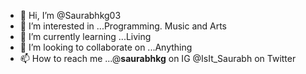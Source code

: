 - 👋 Hi, I’m @Saurabhkg03
- 👀 I’m interested in ...Programming. Music and Arts
- 🌱 I’m currently learning ...Living
- 💞️ I’m looking to collaborate on ...Anything
- 📫 How to reach me ...@__saurabhkg__ on IG
@IsIt_Saurabh on Twitter

<!---
Saurabhkg03/Saurabhkg03 is a ✨ special ✨ repository because its `README.md` (this file) appears on your GitHub profile.
You can click the Preview link to take a look at your changes.
--->
